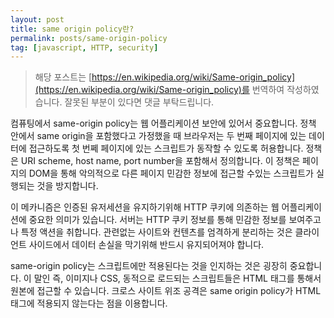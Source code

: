 ```yaml
---
layout: post
title: same origin policy란?
permalink: posts/same-origin-policy
tag: [javascript, HTTP, security]
---
```


> 해당 포스트는 [https://en.wikipedia.org/wiki/Same-origin_policy](https://en.wikipedia.org/wiki/Same-origin_policy)를 번역하여 작성하였습니다. 잘못된 부분이 있다면 댓글 부탁드립니다.

컴퓨팅에서 same-origin policy는 웹 어플리케이션 보안에 있어서 중요합니다. 정책 안에서 same origin을 포함했다고 가정했을 때 브라우저는 두 번째 페이지에 있는 데이터에 접근하도록 첫 번쩨 페이지에 있는 스크립트가 동작할 수 있도록 허용합니다. 정책은 URI scheme, host name, port number을 포함해서 정의합니다. 이 정책은 페이지의 DOM을 통해 악의적으로 다른 페이지 민감한 정보에 접근할 수있는 스크립트가 실행되는 것을 방지합니다.

이 메카니즘은 인증된 유저세션을 유지하기위해 HTTP 쿠키에 의존하는 웹 어플리케이션에 중요한 의미가 있습니다. 서버는 HTTP 쿠키 정보를 통해 민감한 정보를 보여주고나 특정 액션을 취합니다. 관련없는 사이트와 컨텐츠를 엄격하게 분리하는 것은 클라이언트 사이드에서 데이터 손실을 막기위해 반드시 유지되어져야 합니다.

same-origin policy는 스크립트에만 적용된다는 것을 인지하는 것은 굉장히 중요합니다. 이 말인 즉, 이미지나 CSS, 동적으로 로드되는 스크립트들은 HTML 태그를 통해서 원본에 접근할 수 있습니다. 크로스 사이트 위조 공격은 same origin policy가 HTML 태그에 적용되지 않는다는 점을 이용합니다.
